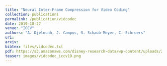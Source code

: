 ```yaml
---
title: "Neural Inter-Frame Compression for Video Coding"
collection: publications
permalink: /publication/vidcodec
date: 2019-10-27
venue: "ICCV"
authors: "A. Djelouah, J. Campos, S. Schaub-Meyer, C. Schroers"
uri: 
arxiv: 
bibtex: files/vidcodec.txt
pdf: https://s3.amazonaws.com/disney-research-data/wp-content/uploads/2019/10/25081309/Neural-Inter-Frame-Compression-for-Video-Coding-1.pdf
teaser: images/vidcodec_iccv19.png
---
```

